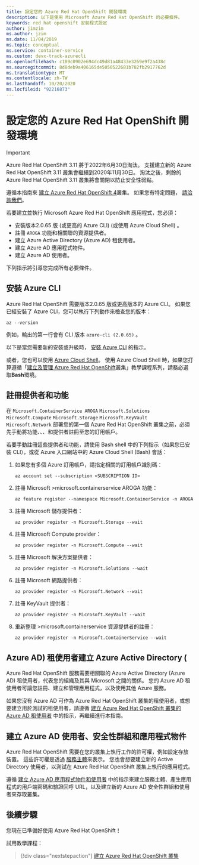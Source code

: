 ```yaml
---
title: 設定您的 Azure Red Hat OpenShift 開發環境
description: 以下是使用 Microsoft Azure Red Hat OpenShift 的必要條件。
keywords: red hat openshift 安裝程式設定
author: jimzim
ms.author: jzim
ms.date: 11/04/2019
ms.topic: conceptual
ms.service: container-service
ms.custom: devx-track-azurecli
ms.openlocfilehash: c189c0902e694dc49d81a48433e3269e9f2a438c
ms.sourcegitcommit: 8d8deb9a406165de5050522681b782fb2917762d
ms.translationtype: MT
ms.contentlocale: zh-TW
ms.lasthandoff: 10/20/2020
ms.locfileid: "92216873"
---
```

# <a name="set-up-your-azure-red-hat-openshift-dev-environment"></a>設定您的 Azure Red Hat OpenShift 開發環境

> [!IMPORTANT]
> Azure Red Hat OpenShift 3.11 將于2022年6月30日淘汰。 支援建立新的 Azure Red Hat OpenShift 3.11 叢集會繼續到2020年11月30日。 淘汰之後，剩餘的 Azure Red Hat OpenShift 3.11 叢集將會關閉以防止安全性弱點。
> 
> 遵循本指南來 [建立 Azure Red Hat OpenShift 4](tutorial-create-cluster.md)叢集。
> 如果您有特定問題， [請洽詢我們](mailto:arofeedback@microsoft.com)。

若要建立並執行 Microsoft Azure Red Hat OpenShift 應用程式，您必須：

* 安裝版本2.0.65 版 (或更高的 Azure CLI)  (或使用 Azure Cloud Shell) 。
* 註冊 `AROGA` 功能和相關聯的資源提供者。
* 建立 Azure Active Directory (Azure AD) 租使用者。
* 建立 Azure AD 應用程式物件。
* 建立 Azure AD 使用者。

下列指示將引導您完成所有必要條件。

## <a name="install-the-azure-cli"></a>安裝 Azure CLI

Azure Red Hat OpenShift 需要版本2.0.65 版或更高版本的 Azure CLI。 如果您已經安裝了 Azure CLI，您可以執行下列動作來檢查您的版本：

```azurecli
az --version
```

例如，輸出的第一行會有 CLI 版本 `azure-cli (2.0.65)` 。

以下是當您需要新的安裝或升級時， [安裝 Azure CLI](/cli/azure/install-azure-cli?view=azure-cli-latest) 的指示。

或者，您也可以使用 [Azure Cloud Shell](../cloud-shell/overview.md)。 使用 Azure Cloud Shell 時，如果您打算遵循「[建立及管理 Azure Red Hat OpenShift](tutorial-create-cluster.md)叢集」教學課程系列，請務必選取**Bash**環境。

## <a name="register-providers-and-features"></a>註冊提供者和功能

在 `Microsoft.ContainerService AROGA` `Microsoft.Solutions` `Microsoft.Compute` `Microsoft.Storage` `Microsoft.KeyVault` `Microsoft.Network` 部署您的第一個 Azure Red Hat OpenShift 叢集之前，必須先手動將功能、、、和提供者註冊至您的訂用帳戶。

若要手動註冊這些提供者和功能，請使用 Bash shell 中的下列指示（如果您已安裝 CLI），或從 Azure 入口網站中的 Azure Cloud Shell (Bash) 會話：

1. 如果您有多個 Azure 訂用帳戶，請指定相關的訂用帳戶識別碼：

    ```azurecli
    az account set --subscription <SUBSCRIPTION ID>
    ```

1. 註冊 Microsoft >microsoft.containerservice AROGA 功能：

    ```azurecli
    az feature register --namespace Microsoft.ContainerService -n AROGA
    ```

1. 註冊 Microsoft 儲存提供者：

    ```azurecli
    az provider register -n Microsoft.Storage --wait
    ```
    
1. 註冊 Microsoft Compute provider：

    ```azurecli
    az provider register -n Microsoft.Compute --wait
    ```

1. 註冊 Microsoft 解決方案提供者：

    ```azurecli
    az provider register -n Microsoft.Solutions --wait
    ```

1. 註冊 Microsoft 網路提供者：

    ```azurecli
    az provider register -n Microsoft.Network --wait
    ```

1. 註冊 KeyVault 提供者：

    ```azurecli
    az provider register -n Microsoft.KeyVault --wait
    ```

1. 重新整理 >microsoft.containerservice 資源提供者的註冊：

    ```azurecli
    az provider register -n Microsoft.ContainerService --wait
    ```

## <a name="create-an-azure-active-directory-azure-ad-tenant"></a>Azure AD) 租使用者建立 Azure Active Directory (

Azure Red Hat OpenShift 服務需要相關聯的 Azure Active Directory (Azure AD) 租使用者，代表您的組織及其與 Microsoft 之間的關係。 您的 Azure AD 租使用者可讓您註冊、建立和管理應用程式，以及使用其他 Azure 服務。

如果您沒有 Azure AD 可作為 Azure Red Hat OpenShift 叢集的租使用者，或想要建立用於測試的租使用者，請遵循 [建立 Azure Red Hat OpenShift 叢集的 Azure AD 租使用者](howto-create-tenant.md) 中的指示，再繼續進行本指南。

## <a name="create-an-azure-ad-user-security-group-and-application-object"></a>建立 Azure AD 使用者、安全性群組和應用程式物件

Azure Red Hat OpenShift 需要在您的叢集上執行工作的許可權，例如設定存放裝置。 這些許可權是透過 [服務主體](../active-directory/develop/app-objects-and-service-principals.md#service-principal-object)來表示。 您也會想要建立新的 Active Directory 使用者，以測試在 Azure Red Hat OpenShift 叢集上執行的應用程式。

遵循 [建立 Azure AD 應用程式物件和使用者](howto-aad-app-configuration.md) 中的指示來建立服務主體、產生應用程式的用戶端密碼和驗證回呼 URL，以及建立新的 Azure AD 安全性群組和使用者來存取叢集。

## <a name="next-steps"></a>後續步驟

您現在已準備好使用 Azure Red Hat OpenShift！

試用教學課程：
> [!div class="nextstepaction"]
> [建立 Azure Red Hat OpenShift 叢集](tutorial-create-cluster.md)

[azure-cli-install]: /cli/azure/install-azure-cli